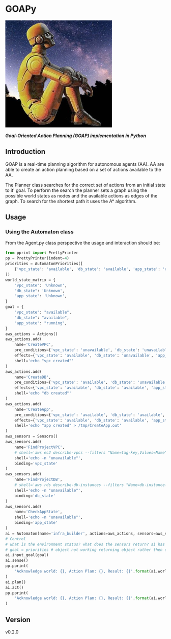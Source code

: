 # GOAPy

![GOAPy](docs/_static/rdaneelolivaw.jpg "Oh my god, it's full of stars!")

***Goal-Oriented Action Planning (GOAP) implementation in Python***

## Introduction

GOAP is a real-time planning algorithm for autonomous agents (AA).
AA are able to create an action planning based on a set of actions available to the AA. 

The Planner class searches for the correct set of actions from an initial state to it' goal. 
To perform the search the planner sets a graph using the possible world states as nodes and the available actions as edges of the graph. To search  for the shortest path it uses the A* algorithm.  

## Usage

### Using the Automaton class

From the Agent.py class perspective the usage and interaction should be:

```python
from pprint import PrettyPrinter
pp = PrettyPrinter(indent=4)
priorities = AutomatonPriorities([
    {'vpc_state': 'available', 'db_state': 'available', 'app_state': 'running'}
])
world_state_matrix = {
    "vpc_state": 'Unknown',
    "db_state": 'Unknown',
    "app_state": 'Unknown',
}
goal = {
    "vpc_state": "available",
    "db_state": "available",
    "app_state": "running",
}
aws_actions = Actions()
aws_actions.add(
    name='CreateVPC',
    pre_conditions={'vpc_state': 'unavailable', 'db_state': 'unavailable', 'app_state': 'unavailable'},
    effects={'vpc_state': 'available', 'db_state': 'unavailable', 'app_state': 'unavailable'},
    shell='echo "vpc created"'
)
aws_actions.add(
    name='CreateDB',
    pre_conditions={'vpc_state': 'available', 'db_state': 'unavailable', 'app_state': 'unavailable'},
    effects={'vpc_state': 'available', 'db_state': 'available', 'app_state': 'unavailable'},
    shell='echo "db created"'
)
aws_actions.add(
    name='CreateApp',
    pre_conditions={'vpc_state': 'available', 'db_state': 'available', 'app_state': 'unavailable'},
    effects={'vpc_state': 'available', 'db_state': 'available', 'app_state': 'running'},
    shell='echo "app created" > /tmp/CreateApp.out'
)
aws_sensors = Sensors()
aws_sensors.add(
    name='FindProjectVPC',
    # shell='aws ec2 describe-vpcs --filters "Name=tag-key,Values=Name","Name=tag-value,Values=vpc_plataformas_stg" --query "Vpcs[].State" --output text',
    shell='echo -n "unavailable"',
    binding='vpc_state'
)
aws_sensors.add(
    name='FindProjectDB',
    # shell='aws rds describe-db-instances --filters "Name=db-instance-id,Values=rds-oraculo" --query "DBInstances[].DBInstanceStatus" --output text',
    shell='echo -n "unavailable"',
    binding='db_state'
)
aws_sensors.add(
    name='CheckAppState',
    shell='echo -n "unavailable"',
    binding='app_state'
)
ai = Automaton(name='infra_builder', actions=aws_actions, sensors=aws_sensors, world_state=world_state_matrix)
# Control
# what is the environment status? what does the sensors return? ai has a goal?
# goal = priorities # object not working returning object rather then dict
ai.input_goal(goal)
ai.sense()
pp.pprint(
    'Acknowledge world: {}, Action Plan: {}, Result: {}'.format(ai.world_state, ai.action_plan, ai.actions_response)
)
ai.plan()
ai.act()
pp.pprint(
    'Acknowledge world: {}, Action Plan: {}, Result: {}'.format(ai.world_state, ai.action_plan, ai.actions_response)
)
```

## Version

v0.2.0

